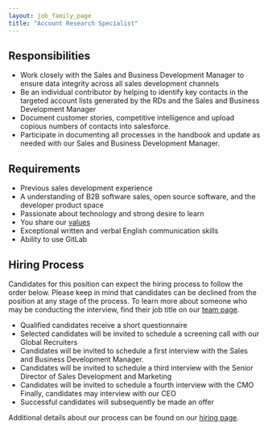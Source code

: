 ```yaml
---
layout: job_family_page
title: "Account Research Specialist"
---
```


## Responsibilities

- Work closely with the Sales and Business Development Manager to ensure data integrity across all sales development channels
- Be an individual contributor by helping to identify key contacts in the targeted account lists generated by the RDs and the Sales and Business Development Manager
- Document customer stories, competitive intelligence and upload copious numbers of contacts into salesforce.
- Participate in documenting all processes in the handbook and update as needed with our Sales and Business Development Manager.

## Requirements

- Previous sales development experience
- A understanding of B2B software sales, open source software, and the developer product space
- Passionate about technology and strong desire to learn
- You share our [values](/handbook/values/)
- Exceptional written and verbal English communication skills
- Ability to use GitLab

## Hiring Process

Candidates for this position can expect the hiring process to follow the order below. Please keep in mind that candidates can be declined from the position at any stage of the process. To learn more about someone who may be conducting the interview, find their job title on our [team page](https://about.gitlab.com/company/team/).

- Qualified candidates receive a short questionnaire
- Selected candidates will be invited to schedule a screening call with our Global Recruiters
- Candidates will be invited to schedule a first interview with the Sales and Business Development Manager.
- Candidates will be invited to schedule a third interview with the Senior Director of Sales Development and Marketing
- Candidates will be invited to schedule a fourth interview with the CMO
Finally, candidates may interview with our CEO
- Successful candidates will subsequently be made an offer

Additional details about our process can be found on our [hiring page](/handbook/hiring/).
